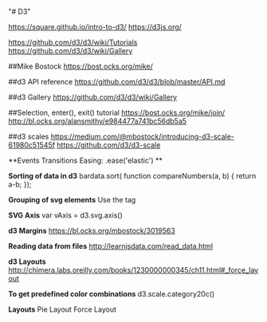 "# D3" 

https://square.github.io/intro-to-d3/
https://d3js.org/

https://github.com/d3/d3/wiki/Tutorials
https://github.com/d3/d3/wiki/Gallery

##Mike Bostock
https://bost.ocks.org/mike/


##d3 API reference
https://github.com/d3/d3/blob/master/API.md

##d3 Gallery
https://github.com/d3/d3/wiki/Gallery


##Selection, enter(), exit() tutorial
https://bost.ocks.org/mike/join/
http://bl.ocks.org/alansmithy/e984477a741bc56db5a5

##d3 scales
https://medium.com/@mbostock/introducing-d3-scale-61980c51545f
https://github.com/d3/d3-scale


**Events
Transitions
Easing:  .ease('elastic')
**

**Sorting of data in d3**
bardata.sort( function compareNumbers(a, b) {
    return a-b;
});

**Grouping of svg elements**
Use the <g> tag

**SVG Axis**
var vAxis = d3.svg.axis()

**d3 Margins**
https://bl.ocks.org/mbostock/3019563

**Reading data from files**
http://learnjsdata.com/read_data.html

**d3 Layouts**
http://chimera.labs.oreilly.com/books/1230000000345/ch11.html#_force_layout

**To get predefined color combinations**
d3.scale.category20c()

**Layouts**
Pie Layout
Force Layout